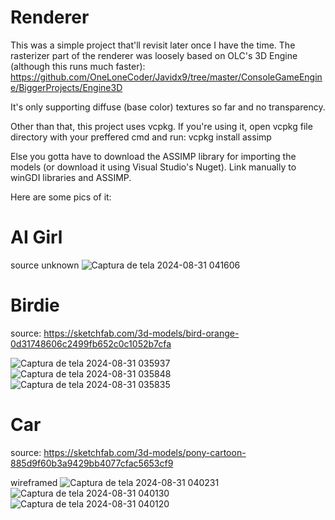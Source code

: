 # Renderer

This was a simple project that'll revisit later once I have the time. The rasterizer part of the renderer was loosely based on OLC's 3D Engine (although this runs much faster): https://github.com/OneLoneCoder/Javidx9/tree/master/ConsoleGameEngine/BiggerProjects/Engine3D


It's only supporting diffuse (base color) textures so far and no transparency.

Other than that, this project uses vcpkg.
If you're using it, open vcpkg file directory with your preffered cmd and run: vcpkg install assimp

Else you gotta have to download the ASSIMP library for importing the models (or download it using Visual Studio's Nuget). Link manually to winGDI libraries and ASSIMP.

Here are some pics of it:

# AI Girl
source unknown
![Captura de tela 2024-08-31 041606](https://github.com/user-attachments/assets/2cb0c09d-29a9-4f28-80b8-0e4891ade9bd)

# Birdie
source: https://sketchfab.com/3d-models/bird-orange-0d31748606c2499fb652c0c1052b7cfa

![Captura de tela 2024-08-31 035937](https://github.com/user-attachments/assets/b972c656-70b8-432f-b4bf-80ac3d098b85)
![Captura de tela 2024-08-31 035848](https://github.com/user-attachments/assets/29fb05e9-766c-481e-b9c4-33c83854149d)
![Captura de tela 2024-08-31 035835](https://github.com/user-attachments/assets/dc54f46c-d4a7-428a-a12f-30800b5191cd)

# Car
source: https://sketchfab.com/3d-models/pony-cartoon-885d9f60b3a9429bb4077cfac5653cf9

wireframed
![Captura de tela 2024-08-31 040231](https://github.com/user-attachments/assets/89d420a1-d09c-48f0-ac39-2ffbe2091102)
![Captura de tela 2024-08-31 040130](https://github.com/user-attachments/assets/18e3b85f-540e-4bf1-bcb6-fa77103ce28a)
![Captura de tela 2024-08-31 040120](https://github.com/user-attachments/assets/91ccce95-16cc-41bb-ad40-21843f0d6b57)
